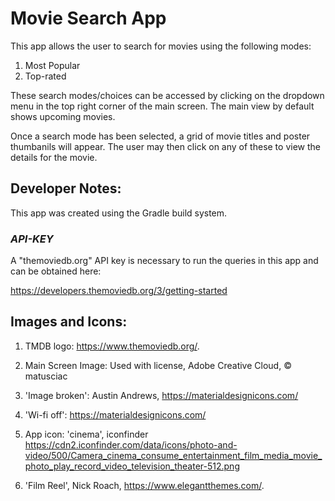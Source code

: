# Movie Search App

This app allows the user to search for movies using the following modes:

1. Most Popular
2. Top-rated


These search modes/choices can be accessed by clicking on the dropdown menu in the top right corner of the main screen. The main view by default shows upcoming movies.

Once a search mode has been selected, a grid of movie titles and poster thumbanils will appear. The user may then click on any of these to view the details for the movie.

## Developer Notes:

This app was created using the Gradle build system.

### *API-KEY*

A "themoviedb.org" API key is necessary to run the queries in this app and can be obtained here: 

https://developers.themoviedb.org/3/getting-started


## Images and Icons:

1. TMDB logo: https://www.themoviedb.org/.

2. Main Screen Image: Used with license, Adobe Creative Cloud,
 	© matusciac

3. 'Image broken': Austin Andrews, https://materialdesignicons.com/

4. 'Wi-fi off': https://materialdesignicons.com/

5. App icon: 'cinema', iconfinder
https://cdn2.iconfinder.com/data/icons/photo-and-video/500/Camera_cinema_consume_entertainment_film_media_movie_photo_play_record_video_television_theater-512.png

5. 'Film Reel', Nick Roach, https://www.elegantthemes.com/.

